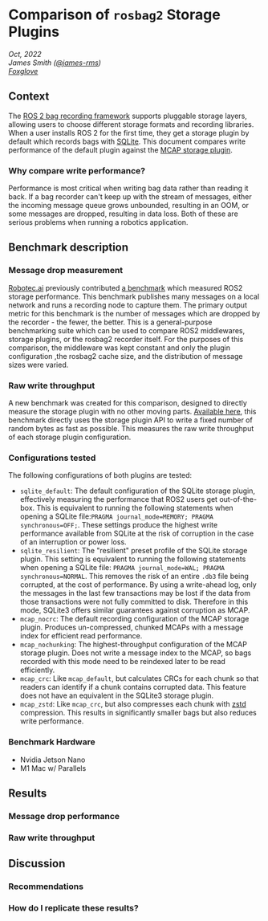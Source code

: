 # Comparison of `rosbag2` Storage Plugins

_Oct, 2022_  
_James Smith ([@james-rms](https://github.com/james-rms))_  
_[Foxglove](https://foxglove.dev)_

## Context

The [ROS 2 bag recording framework](https://github.com/ros2/rosbag2) supports pluggable storage layers, allowing users to choose different storage formats and recording libraries. When a user installs ROS 2 for the first time, they get a storage plugin by default which records bags with [SQLite](https://sqlite.org). This document compares write performance of the default plugin against the [MCAP storage plugin](https://github.com/ros-tooling/rosbag2_storage_mcap).

### Why compare write performance?

Performance is most critical when writing bag data rather than reading it back. If a bag recorder can't keep up with the stream of messages, either the incoming message queue grows unbounded, resulting in an OOM, or some messages are dropped, resulting in data loss. Both of these are serious problems when running a robotics application.

## Benchmark description

### Message drop measurement

[Robotec.ai](https://robotec.ai) previously contributed [a benchmark](https://github.com/ros2/rosbag2/tree/rolling/rosbag2_performance/rosbag2_performance_benchmarking) which measured ROS2 storage performance. This benchmark publishes many messages on a local network and runs a recording node to capture them. The primary output metric for this benchmark is the number of messages which are dropped by the recorder - the fewer, the better. This is a general-purpose benchmarking suite which can be used to compare ROS2 middlewares, storage plugins, or the rosbag2 recorder itself. For the purposes of this comparison, the middleware was kept constant and only the plugin configuration ,the rosbag2 cache size, and the distribution of message sizes were varied.

### Raw write throughput

A new benchmark was created for this comparison, designed to directly measure the storage plugin with no other moving parts. [Available here](https://github.com/james-rms/rosbag2/tree/jrms/plugin-comparison/rosbag2_performance/rosbag2_storage_plugin_comparison), this benchmark directly uses the storage plugin API to write a fixed number of random bytes as fast as possible. This measures the raw write throughput of each storage plugin configuration.

### Configurations tested

The following configurations of both plugins are tested:

- `sqlite_default`: The default configuration of the SQLite storage plugin, effectively measuring the performance that ROS2 users get out-of-the-box. This is equivalent to running the following statements when opening a SQLite file:`PRAGMA journal_mode=MEMORY; PRAGMA synchronous=OFF;`. These settings produce the highest write performance available from SQLite at the risk of corruption in the case of an interruption or power loss.
- `sqlite_resilient`: The "resilient" preset profile of the SQLite storage plugin. This setting is equivalent to running the following statements when opening a SQLite file: `PRAGMA journal_mode=WAL; PRAGMA synchronous=NORMAL`. This removes the risk of an entire `.db3` file being corrupted, at the cost of performance. By using a write-ahead log, only the messages in the last few transactions may be lost if the data from those transactions were not fully committed to disk. Therefore in this mode, SQLite3 offers similar guarantees against corruption as MCAP.
- `mcap_nocrc`: The default recording configuration of the MCAP storage plugin. Produces un-compressed, chunked MCAPs with a message index for efficient read performance.
- `mcap_nochunking`: The highest-throughput configuration of the MCAP storage plugin. Does not write a message index to the MCAP, so bags recorded with this mode need to be reindexed later to be read efficiently.
- `mcap_crc`: Like `mcap_default`, but calculates CRCs for each chunk so that readers can identify if a chunk contains corrupted data. This feature does not have an equivalent in the SQLite3 storage plugin.
- `mcap_zstd`: Like `mcap_crc`, but also compresses each chunk with [zstd](http://facebook.github.io/zstd/) compression. This results in significantly smaller bags but also reduces write performance.

### Benchmark Hardware

- Nvidia Jetson Nano
- M1 Mac w/ Parallels

## Results

### Message drop performance

### Raw write throughput

## Discussion

### Recommendations

### How do I replicate these results?

